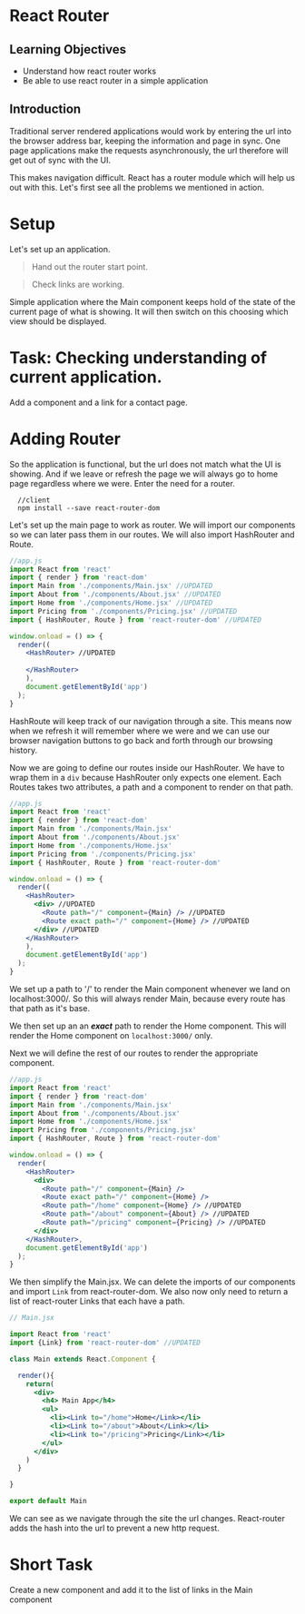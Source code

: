 # React Router

## Learning Objectives
 - Understand how react router works
 - Be able to use react router in a simple application

## Introduction
 Traditional server rendered applications would work by entering the url into the browser address bar, keeping the information and page in sync.  One page applications make the requests asynchronously,  the url therefore will get out of sync with the UI. 

 This makes navigation difficult.  React has a router module which will help us out with this.  Let's first see all the problems we mentioned in action.

# Setup
 Let's set up an application.

 > Hand out the router start point.
 
 > Check links are working.

 Simple application where the Main component keeps hold of the state of the current page of what is showing. It will then switch on this choosing which view should be displayed.

# Task: Checking understanding of current application.
  Add a component and a link for a contact page.

# Adding Router
  So the application is functional, but the url does not match what the UI is showing. And if we leave or refresh the page we will always go to home page regardless where we were. Enter the need for a router.

```
  //client
  npm install --save react-router-dom
```

Let's set up the main page to work as router. We will import our components so we can later pass them in our routes. We will also import HashRouter and Route. 

```jsx
//app.js
import React from 'react'
import { render } from 'react-dom'
import Main from './components/Main.jsx' //UPDATED
import About from './components/About.jsx' //UPDATED
import Home from './components/Home.jsx' //UPDATED
import Pricing from './components/Pricing.jsx' //UPDATED
import { HashRouter, Route } from 'react-router-dom' //UPDATED

window.onload = () => {
  render(( 
    <HashRouter> //UPDATED 
      
    </HashRouter>
    ),
    document.getElementById('app')
  );
}
```

HashRoute will keep track of our navigation through a site. This means now when we refresh it will remember where we were and we can use our browser navigation buttons to go back and forth through our browsing history. 

Now we are going to define our routes inside our HashRouter. We have to wrap them in a `div` because HashRouter only expects one element. Each Routes takes two attributes, a path and a component to render on that path.

```jsx
//app.js
import React from 'react'
import { render } from 'react-dom'
import Main from './components/Main.jsx'
import About from './components/About.jsx'
import Home from './components/Home.jsx'
import Pricing from './components/Pricing.jsx'
import { HashRouter, Route } from 'react-router-dom' 

window.onload = () => {
  render((
    <HashRouter>
      <div> //UPDATED
        <Route path="/" component={Main} /> //UPDATED
        <Route exact path="/" component={Home} /> //UPDATED
      </div> //UPDATED
    </HashRouter>
    ),
    document.getElementById('app')
  );
}
```

We set up a path to '/' to render the Main component whenever we land on localhost:3000/. So this will always render Main, because every route has that path as it's base.

We then set up an an ***exact*** path to render the Home component. This will render the Home component on `localhost:3000/` only.

Next we will define the rest of our routes to render the appropriate component.

```jsx
//app.js
import React from 'react'
import { render } from 'react-dom'
import Main from './components/Main.jsx'
import About from './components/About.jsx'
import Home from './components/Home.jsx'
import Pricing from './components/Pricing.jsx'
import { HashRouter, Route } from 'react-router-dom'

window.onload = () => {
  render(
    <HashRouter>
      <div> 
        <Route path="/" component={Main} /> 
        <Route exact path="/" component={Home} /> 
        <Route path="/home" component={Home} /> //UPDATED
        <Route path="/about" component={About} /> //UPDATED
        <Route path="/pricing" component={Pricing} /> //UPDATED
      </div> 
    </HashRouter>,
    document.getElementById('app')
  );
}
```

We then simplify the Main.jsx. We can delete the imports of our components and import `Link` from react-router-dom. We also now only need to return a list of react-router Links that each have a path.

```jsx
// Main.jsx

import React from 'react'
import {Link} from 'react-router-dom' //UPDATED

class Main extends React.Component {

  render(){
    return(
      <div>
        <h4> Main App</h4>
        <ul>
          <li><Link to="/home">Home</Link></li>
          <li><Link to="/about">About</Link></li>
          <li><Link to="/pricing">Pricing</Link></li>
        </ul>
      </div>
    )
  }

}

export default Main
```

We can see as we navigate through the site the url changes. React-router adds the hash into the url to prevent a new http request.


# Short Task 

Create a new component and add it to the list of links in the Main component